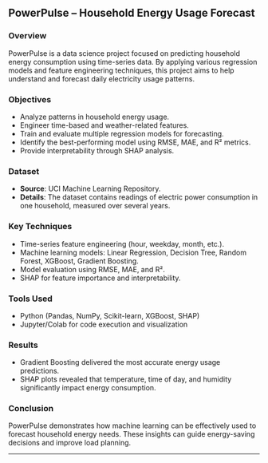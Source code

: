 
## PowerPulse – Household Energy Usage Forecast

### Overview

PowerPulse is a data science project focused on predicting household energy consumption using time-series data. By applying various regression models and feature engineering techniques, this project aims to help understand and forecast daily electricity usage patterns.

### Objectives

* Analyze patterns in household energy usage.
* Engineer time-based and weather-related features.
* Train and evaluate multiple regression models for forecasting.
* Identify the best-performing model using RMSE, MAE, and R² metrics.
* Provide interpretability through SHAP analysis.

### Dataset

* **Source**: UCI Machine Learning Repository.
* **Details**: The dataset contains readings of electric power consumption in one household, measured over several years.

### Key Techniques

* Time-series feature engineering (hour, weekday, month, etc.).
* Machine learning models: Linear Regression, Decision Tree, Random Forest, XGBoost, Gradient Boosting.
* Model evaluation using RMSE, MAE, and R².
* SHAP for feature importance and interpretability.

### Tools Used

* Python (Pandas, NumPy, Scikit-learn, XGBoost, SHAP)
* Jupyter/Colab for code execution and visualization

### Results

* Gradient Boosting delivered the most accurate energy usage predictions.
* SHAP plots revealed that temperature, time of day, and humidity significantly impact energy consumption.

### Conclusion

PowerPulse demonstrates how machine learning can be effectively used to forecast household energy needs. These insights can guide energy-saving decisions and improve load planning.

---
